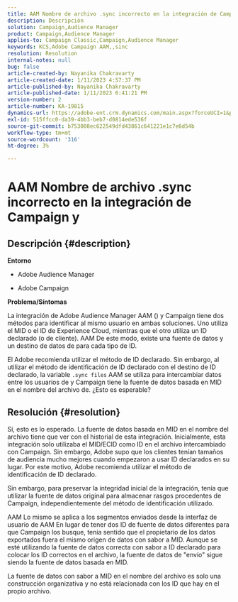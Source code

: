 ```yaml
---
title: AAM Nombre de archivo .sync incorrecto en la integración de Campaign y
description: Descripción
solution: Campaign,Audience Manager
product: Campaign,Audience Manager
applies-to: Campaign Classic,Campaign,Audience Manager
keywords: KCS,Adobe Campaign AAM,,sinc
resolution: Resolution
internal-notes: null
bug: false
article-created-by: Nayanika Chakravarty
article-created-date: 1/11/2023 4:57:37 PM
article-published-by: Nayanika Chakravarty
article-published-date: 1/11/2023 6:41:21 PM
version-number: 2
article-number: KA-19815
dynamics-url: https://adobe-ent.crm.dynamics.com/main.aspx?forceUCI=1&pagetype=entityrecord&etn=knowledgearticle&id=473a7a0b-d191-ed11-aad1-6045bd006e5a
exl-id: 515ffcc0-da39-4bb3-beb7-d0814ede536f
source-git-commit: b753008ec622549dfd43861c641221e1c7e6d54b
workflow-type: tm+mt
source-wordcount: '316'
ht-degree: 3%

---
```


# AAM Nombre de archivo .sync incorrecto en la integración de Campaign y

## Descripción {#description}


<b>Entorno</b>

- Adobe Audience Manager

- Adobe Campaign

<b>Problema/Síntomas</b>

La integración de Adobe Audience Manager AAM () y Campaign tiene dos métodos para identificar al mismo usuario en ambas soluciones. Uno utiliza el MID o el ID de Experience Cloud, mientras que el otro utiliza un ID declarado (o de cliente). AAM De este modo, existe una fuente de datos y un destino de datos de para cada tipo de ID.

El Adobe recomienda utilizar el método de ID declarado. Sin embargo, al utilizar el método de identificación de ID declarado con el destino de ID declarado, la variable `.sync files` AAM se utiliza para intercambiar datos entre los usuarios de y Campaign tiene la fuente de datos basada en MID en el nombre del archivo de. ¿Esto es esperable?


## Resolución {#resolution}


Sí, esto es lo esperado. La fuente de datos basada en MID en el nombre del archivo tiene que ver con el historial de esta integración. Inicialmente, esta integración solo utilizaba el MID/ECID como ID en el archivo intercambiado con Campaign. Sin embargo, Adobe supo que los clientes tenían tamaños de audiencia mucho mejores cuando empezaron a usar ID declarados en su lugar. Por este motivo, Adobe recomienda utilizar el método de identificación de ID declarado.

Sin embargo, para preservar la integridad inicial de la integración, tenía que utilizar la fuente de datos original para almacenar rasgos procedentes de Campaign, independientemente del método de identificación utilizado.

AAM Lo mismo se aplica a los segmentos enviados desde la interfaz de usuario de AAM En lugar de tener dos ID de fuente de datos diferentes para que Campaign los busque, tenía sentido que el propietario de los datos exportados fuera el mismo origen de datos con sabor a MID. Aunque se esté utilizando la fuente de datos correcta con sabor a ID declarado para colocar los ID correctos en el archivo, la fuente de datos de &quot;envío&quot; sigue siendo la fuente de datos basada en MID.

La fuente de datos con sabor a MID en el nombre del archivo es solo una construcción organizativa y no está relacionada con los ID que hay en el propio archivo.
